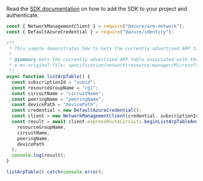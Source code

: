Read the [SDK documentation](https://github.com/Azure/azure-sdk-for-js/blob/%40azure%2Farm-network_27.0.0/sdk/network/arm-network/README.md) on how to add the SDK to your project and authenticate.

```javascript
const { NetworkManagementClient } = require("@azure/arm-network");
const { DefaultAzureCredential } = require("@azure/identity");

/**
 * This sample demonstrates how to Gets the currently advertised ARP table associated with the express route circuit in a resource group.
 *
 * @summary Gets the currently advertised ARP table associated with the express route circuit in a resource group.
 * x-ms-original-file: specification/network/resource-manager/Microsoft.Network/stable/2021-05-01/examples/ExpressRouteCircuitARPTableList.json
 */
async function listArpTable() {
  const subscriptionId = "subid";
  const resourceGroupName = "rg1";
  const circuitName = "circuitName";
  const peeringName = "peeringName";
  const devicePath = "devicePath";
  const credential = new DefaultAzureCredential();
  const client = new NetworkManagementClient(credential, subscriptionId);
  const result = await client.expressRouteCircuits.beginListArpTableAndWait(
    resourceGroupName,
    circuitName,
    peeringName,
    devicePath
  );
  console.log(result);
}

listArpTable().catch(console.error);
```
